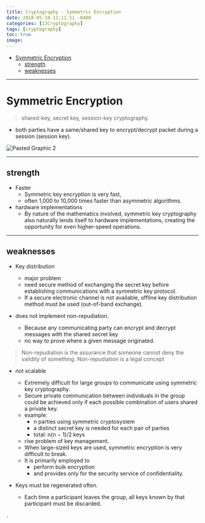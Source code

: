 ```yaml
---
title: Cryptography - Symmetric Encryption
date: 2018-05-18 11:11:11 -0400
categories: [13Cryptography]
tags: [cryptography]
toc: true
image:
---
```


- [Symmetric Encryption](#symmetric-encryption)
  - [strength](#strength)
  - [weaknesses](#weaknesses)

--- 
 

# Symmetric Encryption

> shared-key, secret key, session-key cryptography.

- both parties have a same/shared key to encrypt/decrypt packet during a session (session key).

![Pasted Graphic 2](https://i.imgur.com/kMj7s4U.png)


---


## strength

- Faster
  - Symmetric key encryption is very fast,
  - often 1,000 to 10,000 times faster than asymmetric algorithms.
- hardware implementations
  - By nature of the mathematics involved, symmetric key cryptography also naturally lends itself to hardware implementations, creating the opportunity for even higher-speed operations.


---


## weaknesses

- Key distribution
  - major problem
  - need secure method of exchanging the secret key before establishing communications with a symmetric key protocol.
  - If a secure electronic channel is not available, offline key distribution method must be used  (out-of-band exchange).

- does not implement non-repudiation.
  - Because any communicating party can encrypt and decrypt messages with the shared secret key
  - no way to prove where a given message originated.

> Non-repudiation is the assurance that someone cannot deny the validity of something. 
> Non-repudiation is a legal concept

- not scalable
  - Extremely difficult for large groups to communicate using symmetric key cryptography.
  - Secure private communication between individuals in the group could be achieved only if each possible combination of users shared a private key.
  - example:
    - n parties using symmetric cryptosystem
    - a distinct secret key is needed for each pair of parties
    - total: n(n − 1)/2 keys
  - rise problem of key management.
  - When large-sized keys are used, symmetric encryption is very difficult to break.
  - It is primarily employed to
    - perform bulk encryption
    - and provides only for the security service of confidentiality.


- Keys must be regenerated often.
  - Each time a participant leaves the group, all keys known by that participant must be discarded.

















.
